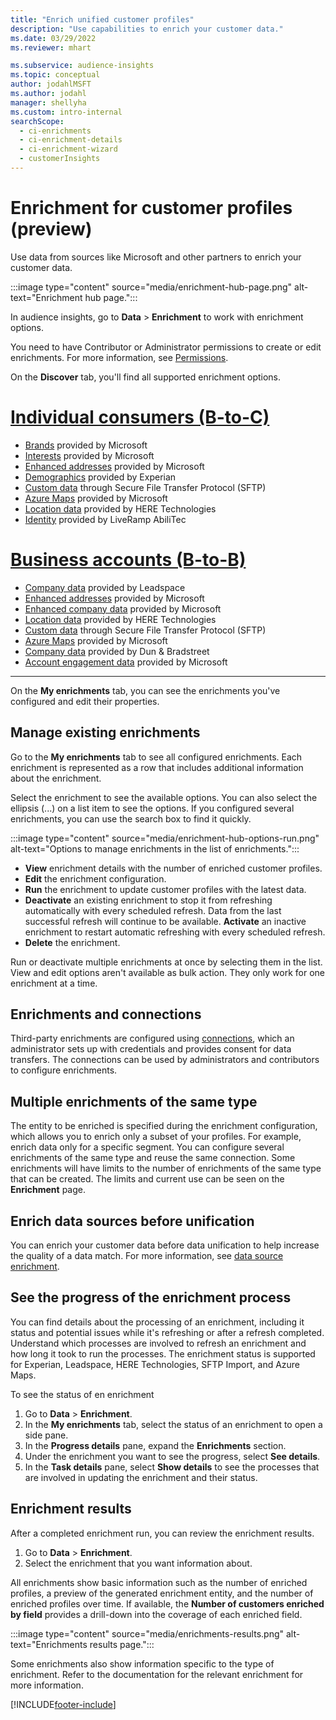 ```yaml
---
title: "Enrich unified customer profiles"
description: "Use capabilities to enrich your customer data."
ms.date: 03/29/2022
ms.reviewer: mhart

ms.subservice: audience-insights
ms.topic: conceptual
author: jodahlMSFT
ms.author: jodahl
manager: shellyha
ms.custom: intro-internal
searchScope: 
  - ci-enrichments
  - ci-enrichment-details
  - ci-enrichment-wizard
  - customerInsights
---
```


# Enrichment for customer profiles (preview)

Use data from sources like Microsoft and other partners to enrich your customer data.

:::image type="content" source="media/enrichment-hub-page.png" alt-text="Enrichment hub page.":::

In audience insights, go to **Data** > **Enrichment** to work with enrichment options.  

You need to have Contributor or Administrator permissions to create or edit enrichments. For more information, see [Permissions](permissions.md).

On the **Discover** tab, you'll find all supported enrichment options.

# [Individual consumers (B-to-C)](#tab/b2c)

- [Brands](enrichment-microsoft.md) provided by Microsoft
- [Interests](enrichment-microsoft.md) provided by Microsoft
- [Enhanced addresses](enrichment-enhanced-addresses.md) provided by Microsoft 
- [Demographics](enrichment-experian.md) provided by Experian
- [Custom data](enrichment-SFTP-custom-import.md) through Secure File Transfer Protocol (SFTP) 
- [Azure Maps](enrichment-azure-maps.md) provided by Microsoft
- [Location data](enrichment-here.md) provided by HERE Technologies 
- [Identity](enrichment-liveramp.md) provided by LiveRamp AbiliTec

# [Business accounts (B-to-B)](#tab/b2b)

- [Company data](enrichment-leadspace.md) provided by Leadspace
- [Enhanced addresses](enrichment-enhanced-addresses.md) provided by Microsoft 
- [Enhanced company data](enrichment-enhanced-company-data.md) provided by Microsoft
- [Location data](enrichment-here.md) provided by HERE Technologies 
- [Custom data](enrichment-SFTP-custom-import.md) through Secure File Transfer Protocol (SFTP) 
- [Azure Maps](enrichment-azure-maps.md) provided by Microsoft
- [Company data](enrichment-dnb.md) provided by Dun & Bradstreet
- [Account engagement data](enrichment-office.md) provided by Microsoft

---

On the **My enrichments** tab, you can see the enrichments you've configured and edit their properties.

## Manage existing enrichments

Go to the **My enrichments** tab to see all configured enrichments. Each enrichment is represented as a row that includes additional information about the enrichment.

Select the enrichment to see the available options. You can also select the ellipsis (...) on a list item to see the options. If you configured several enrichments, you can use the search box to find it quickly.

:::image type="content" source="media/enrichment-hub-options-run.png" alt-text="Options to manage enrichments in the list of enrichments.":::

- **View** enrichment details with the number of enriched customer profiles.
- **Edit** the enrichment configuration.
- **Run** the enrichment to update customer profiles with the latest data.
- **Deactivate** an existing enrichment to stop it from refreshing automatically with every scheduled refresh. Data from the last successful refresh will continue to be available. **Activate** an inactive enrichment to restart automatic refreshing with every scheduled refresh.
- **Delete** the enrichment.

Run or deactivate multiple enrichments at once by selecting them in the list. View and edit options aren't available as bulk action. They only work for one enrichment at a time.

## Enrichments and connections

Third-party enrichments are configured using [connections](connections.md), which an administrator sets up with credentials and provides consent for data transfers. The connections can be used by administrators and contributors to configure enrichments.  

## Multiple enrichments of the same type

The entity to be enriched is specified during the enrichment configuration, which allows you to enrich only a subset of your profiles. For example, enrich data only for a specific segment. You can configure several enrichments of the same type and reuse the same connection. Some enrichments will have limits to the number of enrichments of the same type that can be created. The limits and current use can be seen on the **Enrichment** page.

## Enrich data sources before unification

You can enrich your customer data before data unification to help increase the quality of a data match. For more information, see [data source enrichment](data-sources-enrichment.md).

## See the progress of the enrichment process

You can find details about the processing of an enrichment, including it status and potential issues while it's refreshing or after a refresh completed. Understand which processes are involved to refresh an enrichment and how long it took to run the processes. The enrichment status is supported for Experian, Leadspace, HERE Technologies, SFTP Import, and Azure Maps.

To see the status of en enrichment

1. Go to **Data** > **Enrichment**. 
1. In the **My enrichments** tab, select the status of an enrichment to open a side pane. 
1. In the **Progress details** pane, expand the **Enrichments** section. 
1. Under the enrichment you want to see the progress, select **See details**. 
1. In the **Task details** pane, select **Show details** to see the processes that are involved in updating the enrichment and their status. 

## Enrichment results

After a completed enrichment run, you can review the enrichment results.

1. Go to **Data** > **Enrichment**. 
1. Select the enrichment that you want information about.

All enrichments show basic information such as the number of enriched profiles, a preview of the generated enrichment entity, and the number of enriched profiles over time. If available, the **Number of customers enriched by field** provides a drill-down into the coverage of each enriched field.

:::image type="content" source="media/enrichments-results.png" alt-text="Enrichments results page.":::

Some enrichments also show information specific to the type of enrichment. Refer to the documentation for the relevant enrichment for more information.


[!INCLUDE[footer-include](../includes/footer-banner.md)]

